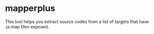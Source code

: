 # mapperplus
This tool helps you extract source codes from a list of targets that have .js.map files exposed.
